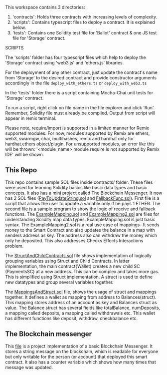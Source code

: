 

This workspace contains 3 directories:

1. 'contracts': Holds three contracts with increasing levels of complexity.
2. 'scripts': Contains  typescript files to deploy a contract. It is explained below.
3. 'tests': Contains one Solidity test file for 'Ballot' contract & one JS test file for 'Storage' contract.

SCRIPTS

The 'scripts' folder has four typescript files which help to deploy the 'Storage' contract using 'web3.js' and 'ethers.js' libraries.

For the deployment of any other contract, just update the contract's name from 'Storage' to the desired contract and provide constructor arguments accordingly 
in the file `deploy_with_ethers.ts` or  `deploy_with_web3.ts`

In the 'tests' folder there is a script containing Mocha-Chai unit tests for 'Storage' contract.

To run a script, right click on file name in the file explorer and click 'Run'. Remember, Solidity file must already be compiled.
Output from script will appear in remix terminal.

Please note, require/import is supported in a limited manner for Remix supported modules.
For now, modules supported by Remix are ethers, web3, swarmgw, chai, multihashes, remix and hardhat only for hardhat.ethers object/plugin.
For unsupported modules, an error like this will be thrown: '<module_name> module require is not supported by Remix IDE' will be shown.
## This Repo
This repo contains sample SOL files inside contracts/ folder. These files were used for learning Solidity basics like basic data types and basic concepts. It also has a mini project called The Blockchain Messenger. It now has 2 SOL files ([PayToUpdateString.sol](contracts/PayToUpdateString.sol) and [FallbackFunc.sol](contracts/FallbackFunc.sol)). First file is a script that allows the user to update a variable only if he pays 1 ETHER. The second file is a sample program to show the logic of receive and fallback functions.
The [ExampleMapping.sol](contracts/ExampleMapping.sol) and [ExampleMapping2.sol](contracts/ExampleMapping2.sol) are files for understanding Solidity map data types. ExampleMapping.sol is just basic syntax. The ExampleMapping2.sol is a real use case of mappings- It sends money to the Smart Contract and also updates the balance in a map with senders address as key. The address also can withdraw the money which only he deposited. This also addresses Checks Effects Interactions problem.

The [StructAndChildContracts.sol](contracts/StructAndChildContracts.sol) file shows implementation of logically grouping variables using Struct and Child Contracts. In latter implementation, the main contract{Wallet) creates a new child SC (PaymentsSC) at a new address. This can be complex and takes more gas.  This is simplified using Struct implementation. A struct is used to define new datatypes and group several variables together. 


The [MappingsAndStruct.sol](contracts/MappingsAndStruct.sol) file, shows the usage of struct and mappings together. It defines a wallet as mapping from address to Balances(struct). This mapping stores address of an account as key and Balances struct as value. The Balance struct has several fields like totalBalance, numDeposits, a mapping called deposits, a mapping called withdrawals etc. This wallet has different functions like deposit, withdraw, checkbalance etc. 


## The Blockchain messenger
This [file](contracts/TheBlockchainMessenger.sol) is a project implementation of a basic Blockchain Messenger. It stores a string message on the blockchain, which is readable for everyone but only writable for the person (or account) that deployed this smart contract. It also has a counter variable which shows how many times that message was updated.
